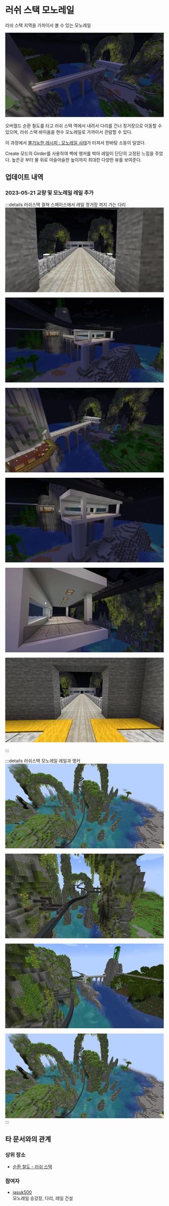 # 러쉬 스택 모노레일

러쉬 스택 지역을 가까이서 볼 수 있는 모노레일

![asdf](../../asset/buildings/lush_stack_monorail/main.jpg)

오버월드 순환 철도를 타고 러쉬 스택 역에서 내려서 다리를 건너 정거장으로 이동할 수 있으며,
러쉬 스택 바이옴을 현수 모노레일로 가까이서 관람할 수 있다.

이 과정에서 [불가능한 레시피 : 모노레일 사태](../history/history.md#imposible_recipe)가 터져서 한바탕 소동이 일었다. 

Create 모드의 Girder를 사용하여 벽에 앵커를 박아 레일이 단단히 고정된 느낌을 주었다. 
높은곳 부터 물 위로 아슬아슬한 높이까지 최대한 다양한 뷰를 보여준다. 

## 업데이트 내역
### 2023-05-21 교량 및 모노레일 레일 추가

:::details 러쉬스택 컬쳐 스페이스에서 레일 정거장 까지 가는 다리
![asdf](../../asset/buildings/lush_stack_monorail/station1.jpg)

![asdf](../../asset/buildings/lush_stack_monorail/station2.jpg)

![asdf](../../asset/buildings/lush_stack_monorail/station3.jpg)

![asdf](../../asset/buildings/lush_stack_monorail/station4.jpg)

![asdf](../../asset/buildings/lush_stack_monorail/station5.jpg)

![asdf](../../asset/buildings/lush_stack_monorail/station6.jpg)


:::

:::details 러쉬스택 모노레일 레일과 앵커
![asdf](../../asset/buildings/lush_stack_monorail/rail1.jpg)

![asdf](../../asset/buildings/lush_stack_monorail/rail2.jpg)

![asdf](../../asset/buildings/lush_stack_monorail/rail3.jpg)

![asdf](../../asset/buildings/lush_stack_monorail/rail4.jpg)
:::

## 타 문서와의 관계
### 상위 장소
<!-- tag_source_open:link_list:child_spot -->
- [순환 철도 - 러쉬 스택](ocr_lush_stack.md)
<!-- tag_close -->

<!-- ### 하위 장소 목록 -->
<!-- tag_target_open:reverse_link_list:child_spot -->
<!-- tag_arg:preset:spots_inside -->
<!-- tag_close -->


<!-- 보유 시설 목록 -->
<!-- tag_target_open:reverse_link_list:building_spot -->
<!-- tag_arg:preset:systems_inside -->
<!-- tag_close -->

### 참여자
<!-- tag_source_open:link_list:member_contribute -->
- [jasuk500](../members/jasuk500.md)  
모노레일 승강장, 다리, 레일 건설
<!-- tag_close-->